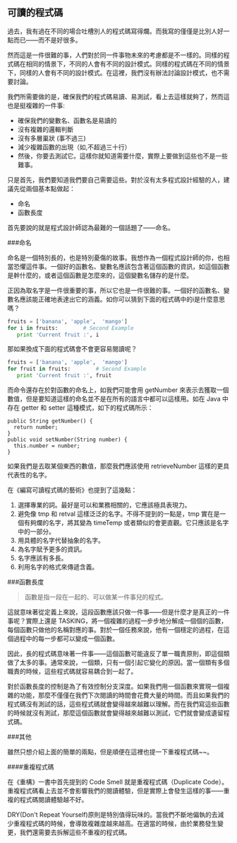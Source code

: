 可讀的程式碼
---

過去，我有過在不同的場合吐槽別人的程式碼寫得爛。而我寫的僅僅是比別人好一點而已——而不是好很多。

然而這是一件很難的事，人們對於同一件事物未來的考慮都是不一樣的。同樣的程式碼在相同的情景下，不同的人會有不同的設計模式。同樣的程式碼在不同的情景下，同樣的人會有不同的設計模式。在這裡，我們沒有辦法討論設計模式，也不需要討論。

我們所需要做的是，確保我們的程式碼易讀、易測試，看上去這樣就夠了，然而這也是挺複雜的一件事:

 - 確保我們的變數名、函數名是易讀的
 - 沒有複雜的邏輯判斷
 - 沒有多層巢狀 (事不過三)
 - 減少複雜函數的出現（如,不超過三十行）
 - 然後，你要去測試它。這樣你就知道需要什麼，實際上要做到這些也不是一些難事。

只是首先，我們要知道我們要自己需要這些。對於沒有太多程式設計經驗的人，建議先從兩個基本點做起：

 - 命名
 - 函數長度

首先要說的就是程式設計師認為最難的一個話題了——命名。

###命名

命名是一個特別長的，也是特別憂傷的故事。我想作為一個程式設計師的你，也相當恐懼這件事。一個好的函數名、變數名應該包含著這個函數的資訊，如這個函數是幹什麼的，或者這個函數是怎麼來的，這個變數名儲存的是什麼。

正因為取名字是一件很重要的事，所以它也是一件很難的事。一個好的函數名、變數名應該能正確地表達出它的涵義。如你可以猜到下面的程式碼中的i是什麼意思嗎？

```python
fruits = ['banana', 'apple',  'mango']
for i in fruits:        # Second Example
   print 'Current fruit :', i
```

那如果換成下面的程式碼會不會更容易閱讀呢？


```python
fruits = ['banana', 'apple',  'mango']
for fruit in fruits:        # Second Example
   print 'Current fruit :', fruit
```

而命令還存在於對函數的命名上，如我們可能會用 getNumber 來表示去獲取一個數值，但是要知道這樣的命名並不是在所有的語言中都可以這樣用。如在 Java 中存在 getter 和 setter 這種模式，如下的程式碼所示：

```
public String getNumber() {
  return number;
}
public void setNumber(String number) {
  this.number = number;
}
```

如果我們是去取某個東西的數值，那麼我們應該使用 retrieveNumber 這樣的更具代表性的名字。

在《編寫可讀程式碼的藝術》也提到了這幾點：

1. 選擇專業的詞。最好是可以和業務相關的，它應該極具表現力。
2. 避免像 tmp 和 retval 這樣泛泛的名字。不得不提到的一點是，tmp 實在是一個有夠爛的名字，將其變為 timeTemp 或者類似的會更直觀。它只應該是名字中的一部分。
3. 用具體的名字代替抽象的名字。
4. 為名字賦予更多的資訊。
5. 名字應該有多長。
6. 利用名字的格式來傳遞含義。

###函數長度

> 函數是指一段在一起的、可以做某一件事兒的程式。

這就意味著從定義上來說，這段函數應該只做一件事——但是什麼才是真正的一件事呢？實際上還是 TASKING，將一個複雜的過程一步步地分解成一個個的函數，每個函數只做他的名稱對應的事。對於一個任務來說，他有一個穩定的過程，在這個過程中的每一步都可以變成一個函數。

因此，長的程式碼意味著一件事——這個函數可能違反了單一職責原則，即這個類做了太多的事。通常來說，一個類，只有一個引起它變化的原因。當一個類有多個職責的時候，這些程式碼就容易耦合到一起了。

對於函數長度的控制是為了有效控制分支深度。如果我們用一個函數來實現一個複雜的功能，那麼不僅僅在我們下次閱讀的時間會花費大量的時間。而且如果我們的程式碼沒有測試的話，這些程式碼就會變得越來越難以理解。而在我們寫這些函數的時候就沒有測試，那麼這個函數就會變得越來越難以測試，它們就會變成遺留程式碼。

###其他

雖然只想介紹上面的簡單的兩點，但是順便在這裡也提一下重複程式碼~~。

####重複程式碼

在《重構》一書中首先提到的 Code Smell 就是重複程式碼（Duplicate Code）。重複程式碼看上去並不會影響我們的閱讀體驗，但是實際上會發生這樣的事——重複的程式碼閱讀體驗越不好。

DRY(Don't Repeat Yourself)原則是特別值得玩味的。當我們不斷地偏執的去減少重複程式碼的時候，會導致複雜度越來越高。在適當的時候，由於業務發生變更，我們還需要去拆解這些不重複的程式碼。
